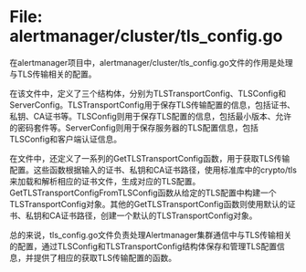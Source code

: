 # File: alertmanager/cluster/tls_config.go

在alertmanager项目中，alertmanager/cluster/tls_config.go文件的作用是处理与TLS传输相关的配置。

在该文件中，定义了三个结构体，分别为TLSTransportConfig、TLSConfig和ServerConfig。TLSTransportConfig用于保存TLS传输配置的信息，包括证书、私钥、CA证书等。TLSConfig则用于保存TLS配置的信息，包括最小版本、允许的密码套件等。ServerConfig则用于保存服务器的TLS配置信息，包括TLSConfig和客户端认证信息。

在文件中，还定义了一系列的GetTLSTransportConfig函数，用于获取TLS传输配置。这些函数根据输入的证书、私钥和CA证书路径，使用标准库中的crypto/tls来加载和解析相应的证书文件，生成对应的TLS配置。GetTLSTransportConfigFromTLSConfig函数从给定的TLS配置中构建一个TLSTransportConfig对象。其他的GetTLSTransportConfig函数则使用默认的证书、私钥和CA证书路径，创建一个默认的TLSTransportConfig对象。

总的来说，tls_config.go文件负责处理Alertmanager集群通信中与TLS传输相关的配置，通过TLSConfig和TLSTransportConfig结构体保存和管理TLS配置信息，并提供了相应的获取TLS传输配置的函数。


